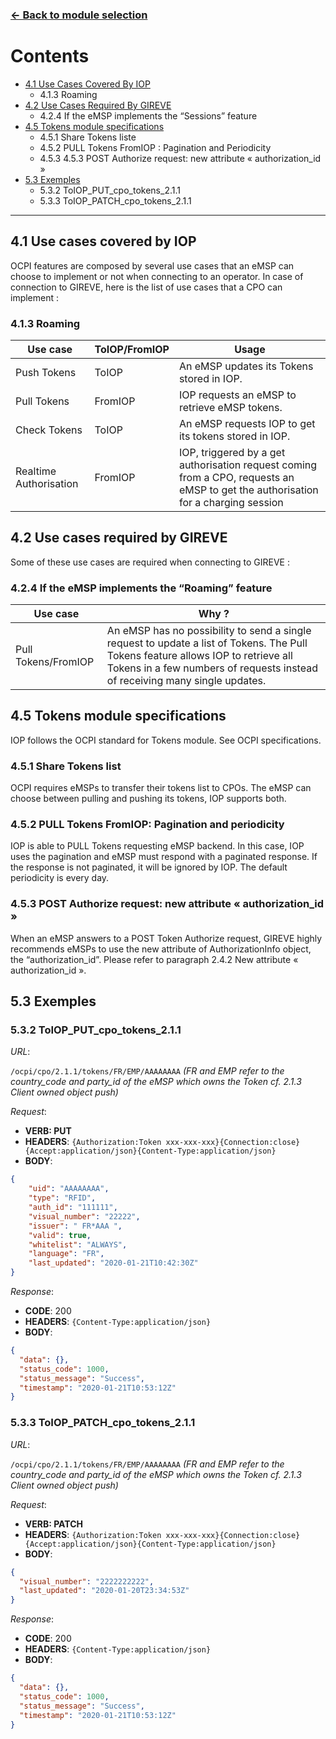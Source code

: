 ### [<- Back to module selection](emsp_edits.md)

# Contents 

* [4.1 Use Cases Covered By IOP](#41-use-cases-covered-by-iop)
  - 4.1.3 Roaming
* [4.2 Use Cases Required By GIREVE](#42-use-cases-required-by-gireve)
  - 4.2.4 If the eMSP implements the “Sessions” feature
* [4.5 Tokens module specifications](#45-tokens-module-specifications)
  - 4.5.1 Share Tokens liste
  - 4.5.2 PULL Tokens FromIOP : Pagination and Periodicity 
  - 4.5.3 4.5.3	POST Authorize request: new attribute « authorization_id »
* [5.3 Exemples](#53-exemples)
  - 5.3.2 ToIOP_PUT_cpo_tokens_2.1.1
  - 5.3.3 ToIOP_PATCH_cpo_tokens_2.1.1  


***


## 4.1 Use cases covered by IOP 

OCPI features are composed by several use cases that an eMSP can choose to implement or not when connecting to an operator. In case of connection to GIREVE, here is the list of use cases that a CPO can implement :


### 4.1.3 Roaming

| Use case | ToIOP/FromIOP | Usage |
| ----------- | ----------- | ----------- |
| Push Tokens | ToIOP | An eMSP updates its Tokens stored in IOP. |
| Pull Tokens |  FromIOP | IOP requests an eMSP to retrieve eMSP tokens. |
| Check Tokens | ToIOP | An eMSP requests IOP to get its tokens stored in IOP.|
| Realtime Authorisation | FromIOP | IOP, triggered by a get authorisation request coming from a CPO, requests an eMSP to get the authorisation for a charging session |

## 4.2 Use cases required by GIREVE

Some of these use cases are required when connecting to GIREVE :

### 4.2.4 If the eMSP implements the “Roaming” feature

| Use case |  Why ? | 
| ----------- | ----------- |
| Pull Tokens/FromIOP | An eMSP has no possibility to send a single request to update a list of Tokens. The Pull Tokens feature allows IOP to retrieve all Tokens in a few numbers of requests instead of receiving many single updates. | 

## 4.5 Tokens module specifications

IOP follows the OCPI standard for Tokens module. See OCPI specifications.

### 4.5.1 Share Tokens list

OCPI requires eMSPs to transfer their tokens list to CPOs. The eMSP can choose between pulling and pushing its tokens, IOP supports both.

### 4.5.2 PULL Tokens FromIOP: Pagination and periodicity

IOP is able to PULL Tokens requesting eMSP backend. In this case, IOP uses the pagination and eMSP must respond with a paginated response. If the response is not paginated, it will be ignored by IOP.
The default periodicity is every day.

### 4.5.3 POST Authorize request: new attribute « authorization_id »

When an eMSP answers to a POST Token Authorize request, GIREVE highly recommends eMSPs to use the new attribute of AuthorizationInfo object, the “authorization_id”. 
Please refer to paragraph 2.4.2 New attribute « authorization_id ».

## 5.3 Exemples

### 5.3.2 ToIOP_PUT_cpo_tokens_2.1.1

*URL*:

`/ocpi/cpo/2.1.1/tokens/FR/EMP/AAAAAAAA`
*(FR and EMP refer to the country_code and party_id of the eMSP which owns the Token cf. 2.1.3 Client owned object push)*

*Request*:

- **VERB: PUT**
- **HEADERS**: `{Authorization:Token xxx-xxx-xxx}{Connection:close}{Accept:application/json}{Content-Type:application/json}`
- **BODY**:
```json
{
	"uid": "AAAAAAAA",
	"type": "RFID",
	"auth_id": "111111",
	"visual_number": "22222",
	"issuer": " FR*AAA ",
	"valid": true,
	"whitelist": "ALWAYS",
	"language": "FR",
	"last_updated": "2020-01-21T10:42:30Z"
}
```

*Response*:

- **CODE**: 200
- **HEADERS**: `{Content-Type:application/json}`
- **BODY**:
```json
{
  "data": {},
  "status_code": 1000,
  "status_message": "Success",
  "timestamp": "2020-01-21T10:53:12Z"
}
```

### 5.3.3 ToIOP_PATCH_cpo_tokens_2.1.1

*URL*:

`/ocpi/cpo/2.1.1/tokens/FR/EMP/AAAAAAAA`
*(FR and EMP refer to the country_code and party_id of the eMSP which owns the Token cf. 2.1.3 Client owned object push)*

*Request*:

- **VERB: PATCH**
- **HEADERS**: `{Authorization:Token xxx-xxx-xxx}{Connection:close}{Accept:application/json}{Content-Type:application/json}`
- **BODY**:
```json
{
  "visual_number": "2222222222",
  "last_updated": "2020-01-20T23:34:53Z"
}
```

*Response*:

- **CODE**: 200
- **HEADERS**: `{Content-Type:application/json}`
- **BODY**:
```json
{
  "data": {},
  "status_code": 1000,
  "status_message": "Success",
  "timestamp": "2020-01-21T10:53:12Z"
}
```
